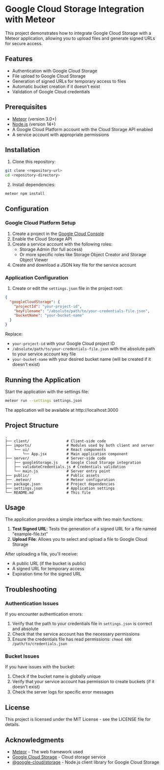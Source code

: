 # Google Cloud Storage Integration with Meteor

This project demonstrates how to integrate Google Cloud Storage with a Meteor application, allowing you to upload files and generate signed URLs for secure access.

## Features

- Authentication with Google Cloud Storage
- File upload to Google Cloud Storage
- Generation of signed URLs for temporary access to files
- Automatic bucket creation if it doesn't exist
- Validation of Google Cloud credentials

## Prerequisites

- [Meteor](https://www.meteor.com/install) (version 3.0+)
- [Node.js](https://nodejs.org/) (version 14+)
- A Google Cloud Platform account with the Cloud Storage API enabled
- A service account with appropriate permissions

## Installation

1. Clone this repository:
```bash
git clone <repository-url>
cd <repository-directory>
```

2. Install dependencies:
```bash
meteor npm install
```

## Configuration

### Google Cloud Platform Setup

1. Create a project in the [Google Cloud Console](https://console.cloud.google.com/)
2. Enable the Cloud Storage API
3. Create a service account with the following roles:
   - Storage Admin (for full access)
   - Or more specific roles like Storage Object Creator and Storage Object Viewer
4. Create and download a JSON key file for the service account

### Application Configuration

1. Create or edit the `settings.json` file in the project root:
```json
{
  "googleCloudStorage": {
    "projectId": "your-project-id",
    "keyFilename": "/absolute/path/to/your-credentials-file.json",
    "bucketName": "your-bucket-name"
  }
}
```

Replace:
- `your-project-id` with your Google Cloud project ID
- `/absolute/path/to/your-credentials-file.json` with the absolute path to your service account key file
- `your-bucket-name` with your desired bucket name (will be created if it doesn't exist)

## Running the Application

Start the application with the settings file:

```bash
meteor run --settings settings.json
```

The application will be available at http://localhost:3000

## Project Structure

```
.
├── client/                 # Client-side code
├── imports/                # Modules used by both client and server
│   └── ui/                 # React components
│       └── App.jsx         # Main application component
├── server/                 # Server-side code
│   ├── googleStorage.js    # Google Cloud Storage integration
│   ├── validateCredentials.js # Credentials validation
│   └── main.js             # Server entry point
├── public/                 # Public assets
├── .meteor/                # Meteor configuration
├── package.json            # Project dependencies
├── settings.json           # Application settings
└── README.md               # This file
```

## Usage

The application provides a simple interface with two main functions:

1. **Test Signed URL**: Tests the generation of a signed URL for a file named "example-file.txt"
2. **Upload File**: Allows you to select and upload a file to Google Cloud Storage

After uploading a file, you'll receive:
- A public URL (if the bucket is public)
- A signed URL for temporary access
- Expiration time for the signed URL

## Troubleshooting

### Authentication Issues

If you encounter authentication errors:

1. Verify that the path to your credentials file in `settings.json` is correct and absolute
2. Check that the service account has the necessary permissions
3. Ensure the credentials file has read permissions: `chmod 600 /path/to/credentials.json`

### Bucket Issues

If you have issues with the bucket:

1. Check if the bucket name is globally unique
2. Verify that your service account has permission to create buckets (if it doesn't exist)
3. Check the server logs for specific error messages

## License

This project is licensed under the MIT License - see the LICENSE file for details.

## Acknowledgments

- [Meteor](https://www.meteor.com/) - The web framework used
- [Google Cloud Storage](https://cloud.google.com/storage) - Cloud storage service
- [@google-cloud/storage](https://www.npmjs.com/package/@google-cloud/storage) - Node.js client library for Google Cloud Storage 